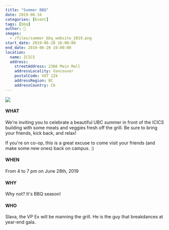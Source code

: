 ```yaml
---
title: "Summer BBQ"
date: 2019-06-16
categories: [Event]
tags: [bbq]
author: 🦁
images:
  - /files/summer_bbq_website_2019.png
start_date: 2019-06-28 16:00:00
end_date: 2019-06-28 19:00:00
location:
  name: ICICS
  address:
    streetAddress: 2366 Main Mall
    addressLocality: Vancouver
    postalCode: V6T 1Z4
    addressRegion: BC
    addressCountry: CA
---
```


![](/files/summer_bbq_website_2019.png)



#### WHAT 
We're inviting you to celebrate a beautiful UBC summer in front of the ICICS building with some meats and veggies fresh off the grill. Be sure to bring your friends, kick back, and relax!

If you're on co-op, this is a great excuse to come visit your friends (and make some new ones) back on campus. :)

#### WHEN 
From 4 to 7 pm on June 28th, 2019

#### WHY
Why not? It's BBQ season!

#### WHO
Slava, the VP Ex will be manning the grill. He is the guy that breakdances at year-end gala.